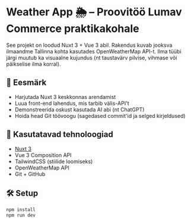 # Weather App 🌦 – Proovitöö Lumav Commerce praktikakohale

See projekt on loodud Nuxt 3 + Vue 3 abil. Rakendus kuvab jooksva ilmaandme Tallinna kohta kasutades OpenWeatherMap API-t. Ilma tüübi järgi muutub ka visuaalne kujundus (nt taustavärv pilvise, vihmase või päikselise ilma korral).

## 🎯 Eesmärk

- Harjutada Nuxt 3 keskkonnas arendamist
- Luua front-end lahendus, mis tarbib välis-API't
- Demonstreerida oskust kasutada AI abi (nt ChatGPT)
- Hoida head Git töövoogu (sagedased commit'id ja selged kirjeldused)

## 🚀 Kasutatavad tehnoloogiad

- [Nuxt 3](https://nuxt.com/)
- Vue 3 Composition API
- TailwindCSS (stiilide loomiseks)
- OpenWeatherMap API
- Git + GitHub

## 🛠️ Setup

```bash
npm install
npm run dev